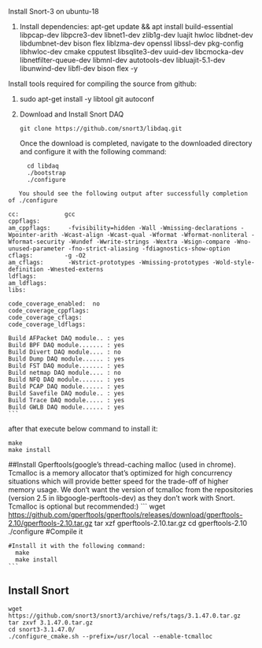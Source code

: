 Install Snort-3 on ubuntu-18

1. Install dependencies:
      apt-get update && apt install build-essential libpcap-dev libpcre3-dev libnet1-dev zlib1g-dev luajit hwloc libdnet-dev libdumbnet-dev bison flex liblzma-dev openssl libssl-dev pkg-config libhwloc-dev cmake cpputest libsqlite3-dev uuid-dev libcmocka-dev libnetfilter-queue-dev libmnl-dev autotools-dev libluajit-5.1-dev libunwind-dev libfl-dev bison flex -y

Install tools required for compiling the source from github:

  1. sudo apt-get install -y libtool git autoconf
  2. Download and Install Snort DAQ

      `git clone https://github.com/snort3/libdaq.git`
      
       Once the download is completed, navigate to the downloaded directory and configure it with the following command:
      ```
        cd libdaq
        ./bootstrap
        ./configure
   ```
      You should see the following output after successfully completion of ./configure
   ``` 
    cc:             gcc
    cppflags:
    am_cppflags:     -fvisibility=hidden -Wall -Wmissing-declarations -Wpointer-arith -Wcast-align -Wcast-qual -Wformat -Wformat-nonliteral -Wformat-security -Wundef -Wwrite-strings -Wextra -Wsign-compare -Wno-unused-parameter -fno-strict-aliasing -fdiagnostics-show-option
    cflags:         -g -O2
    am_cflags:       -Wstrict-prototypes -Wmissing-prototypes -Wold-style-definition -Wnested-externs
    ldflags:
    am_ldflags:
    libs:

    code_coverage_enabled:  no
    code_coverage_cppflags:
    code_coverage_cflags:
    code_coverage_ldflags:

    Build AFPacket DAQ module.. : yes
    Build BPF DAQ module....... : yes
    Build Divert DAQ module.... : no
    Build Dump DAQ module...... : yes
    Build FST DAQ module....... : yes
    Build netmap DAQ module.... : no
    Build NFQ DAQ module....... : yes
    Build PCAP DAQ module...... : yes
    Build Savefile DAQ module.. : yes
    Build Trace DAQ module..... : yes
    Build GWLB DAQ module...... : yes
    ```
 after that execute below command to install it:
 ```
 make
 make install
 ```
 
 ##Install Gperftools(google’s thread-caching malloc (used in chrome). Tcmalloc is a memory allocator that’s optimized for high concurrency situations which will provide better speed for the trade-off of higher memory usage. We don’t want the version of tcmalloc from the repositories (version 2.5 in libgoogle-perftools-dev) as they don’t work with Snort. Tcmalloc is optional but recommended:)
    ``` 
    wget https://github.com/gperftools/gperftools/releases/download/gperftools-2.10/gperftools-2.10.tar.gz
    tar xzf  gperftools-2.10.tar.gz
    cd gperftools-2.10
    ./configure #Compile it 
    
    #Install it with the following command:
      make
      make install
    ```
    
 ## Install Snort
  ```
  wget https://github.com/snort3/snort3/archive/refs/tags/3.1.47.0.tar.gz
  tar zxvf 3.1.47.0.tar.gz
  cd snort3-3.1.47.0/
  ./configure_cmake.sh --prefix=/usr/local --enable-tcmalloc
  ```
